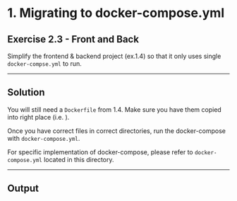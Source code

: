 # 1. Migrating to docker-compose.yml

## Exercise 2.3 - Front and Back

Simplify the frontend & backend project (ex.1.4) so that it only uses single `docker-compse.yml` to run.

---

## Solution

You will still need a `Dockerfile` from 1.4. Make sure you have them copied into right place (i.e. ).

Once you have correct files in correct directories, run the docker-compose with `docker-compose.yml`.

For specific implementation of docker-compose, please refer to `docker-compose.yml` located in this directory.

---

## Output